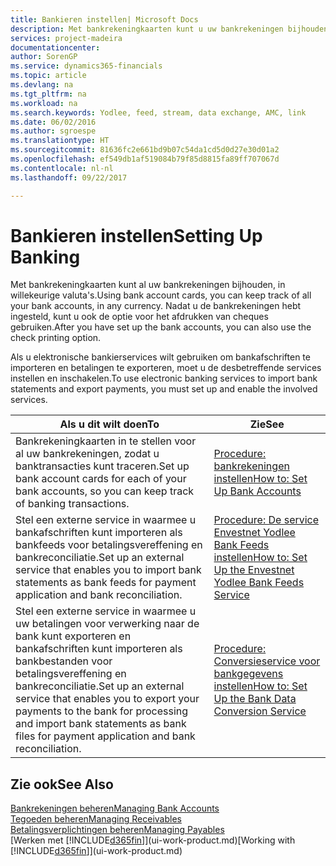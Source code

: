 ```yaml
---
title: Bankieren instellen| Microsoft Docs
description: Met bankrekeningkaarten kunt u uw bankrekeningen bijhouden en bankfeeds instellen, zoals Yodlee, om gegevens uit te wisselen.
services: project-madeira
documentationcenter: 
author: SorenGP
ms.service: dynamics365-financials
ms.topic: article
ms.devlang: na
ms.tgt_pltfrm: na
ms.workload: na
ms.search.keywords: Yodlee, feed, stream, data exchange, AMC, link
ms.date: 06/02/2016
ms.author: sgroespe
ms.translationtype: HT
ms.sourcegitcommit: 81636fc2e661bd9b07c54da1cd5d0d27e30d01a2
ms.openlocfilehash: ef549db1af519084b79f85d8815fa89ff707067d
ms.contentlocale: nl-nl
ms.lasthandoff: 09/22/2017

---
```

# <a name="setting-up-banking"></a><span data-ttu-id="f6f2e-103">Bankieren instellen</span><span class="sxs-lookup"><span data-stu-id="f6f2e-103">Setting Up Banking</span></span>
<span data-ttu-id="f6f2e-104">Met bankrekeningkaarten kunt al uw bankrekeningen bijhouden, in willekeurige valuta's.</span><span class="sxs-lookup"><span data-stu-id="f6f2e-104">Using bank account cards, you can keep track of all your bank accounts, in any currency.</span></span> <span data-ttu-id="f6f2e-105">Nadat u de bankrekeningen hebt ingesteld, kunt u ook de optie voor het afdrukken van cheques gebruiken.</span><span class="sxs-lookup"><span data-stu-id="f6f2e-105">After you have set up the bank accounts, you can also use the check printing option.</span></span>

<span data-ttu-id="f6f2e-106">Als u elektronische bankierservices wilt gebruiken om bankafschriften te importeren en betalingen te exporteren, moet u de desbetreffende services instellen en inschakelen.</span><span class="sxs-lookup"><span data-stu-id="f6f2e-106">To use electronic banking services to import bank statements and  export payments, you must set up and enable the involved services.</span></span>

| <span data-ttu-id="f6f2e-107">Als u dit wilt doen</span><span class="sxs-lookup"><span data-stu-id="f6f2e-107">To</span></span> | <span data-ttu-id="f6f2e-108">Zie</span><span class="sxs-lookup"><span data-stu-id="f6f2e-108">See</span></span> |
| --- | --- |
| <span data-ttu-id="f6f2e-109">Bankrekeningkaarten in te stellen voor al uw bankrekeningen, zodat u banktransacties kunt traceren.</span><span class="sxs-lookup"><span data-stu-id="f6f2e-109">Set up bank account cards for each of your bank accounts, so you can keep track of banking transactions.</span></span> |[<span data-ttu-id="f6f2e-110">Procedure: bankrekeningen instellen</span><span class="sxs-lookup"><span data-stu-id="f6f2e-110">How to: Set Up Bank Accounts</span></span>](bank-how-setup-bank-accounts.md) |
| <span data-ttu-id="f6f2e-111">Stel een externe service in waarmee u bankafschriften kunt importeren als bankfeeds voor betalingsvereffening en bankreconciliatie.</span><span class="sxs-lookup"><span data-stu-id="f6f2e-111">Set up an external service that enables you to import bank statements as bank feeds for payment application and bank reconciliation.</span></span> |[<span data-ttu-id="f6f2e-112">Procedure: De service Envestnet Yodlee Bank Feeds instellen</span><span class="sxs-lookup"><span data-stu-id="f6f2e-112">How to: Set Up the Envestnet Yodlee Bank Feeds Service</span></span>](bank-how-setup-bank-statement-service.md) |
| <span data-ttu-id="f6f2e-113">Stel een externe service in waarmee u uw betalingen voor verwerking naar de bank kunt exporteren en bankafschriften kunt importeren als bankbestanden voor betalingsvereffening en bankreconciliatie.</span><span class="sxs-lookup"><span data-stu-id="f6f2e-113">Set up an external service that enables you to export your payments to the bank for processing  and import bank statements as bank files for payment application and bank reconciliation.</span></span> |[<span data-ttu-id="f6f2e-114">Procedure: Conversieservice voor bankgegevens instellen</span><span class="sxs-lookup"><span data-stu-id="f6f2e-114">How to: Set Up the Bank Data Conversion Service</span></span>](bank-how-setup-bank-data-conversion-service.md) |

## <a name="see-also"></a><span data-ttu-id="f6f2e-115">Zie ook</span><span class="sxs-lookup"><span data-stu-id="f6f2e-115">See Also</span></span>
[<span data-ttu-id="f6f2e-116">Bankrekeningen beheren</span><span class="sxs-lookup"><span data-stu-id="f6f2e-116">Managing Bank Accounts</span></span>](bank-manage-bank-accounts.md)  
[<span data-ttu-id="f6f2e-117">Tegoeden beheren</span><span class="sxs-lookup"><span data-stu-id="f6f2e-117">Managing Receivables</span></span>](receivables-manage-receivables.md)  
[<span data-ttu-id="f6f2e-118">Betalingsverplichtingen beheren</span><span class="sxs-lookup"><span data-stu-id="f6f2e-118">Managing Payables</span></span>](payables-manage-payables.md)  
<span data-ttu-id="f6f2e-119">[Werken met [!INCLUDE[d365fin](includes/d365fin_md.md)]](ui-work-product.md)</span><span class="sxs-lookup"><span data-stu-id="f6f2e-119">[Working with [!INCLUDE[d365fin](includes/d365fin_md.md)]](ui-work-product.md)</span></span>

